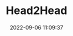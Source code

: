 ---
date: 2022-09-06 11:09:37
title: 'Head2Head'	
tags: [2D fighter, 2.5D, PC]
img: https://i.imgur.com/4uxwkfo.png
price: $9.99 Early Access	
link: https://store.steampowered.com/app/1617900/Head_2_Head/	
discord: https://discord.gg/ktTPFvVrWy	
twitter: https://twitter.com/ArcForged
---